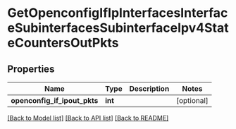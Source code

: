 # GetOpenconfigIfIpInterfacesInterfaceSubinterfacesSubinterfaceIpv4StateCountersOutPkts

## Properties
Name | Type | Description | Notes
------------ | ------------- | ------------- | -------------
**openconfig_if_ipout_pkts** | **int** |  | [optional] 

[[Back to Model list]](../README.md#documentation-for-models) [[Back to API list]](../README.md#documentation-for-api-endpoints) [[Back to README]](../README.md)


